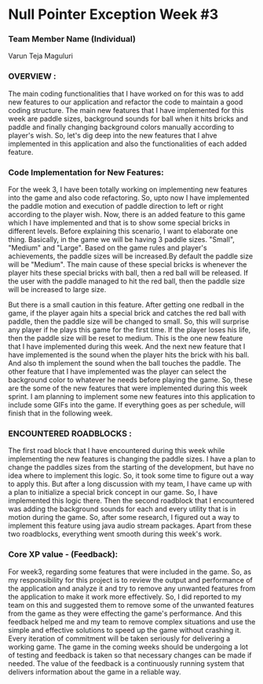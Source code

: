 
# Null Pointer Exception Week #3

### **Team Member Name (Individual)**<br>

Varun Teja Maguluri

### **OVERVIEW :**
The main coding functionalities that I have worked on for this was to add new features to our application and refactor the code to maintain a good coding structure. The main new features that I have implemented for this week are paddle sizes, background sounds for ball when it hits bricks and paddle and finally changing background colors manually according to player's wish. So, let's dig deep into the new features that I ahve implemented in this application and also the functionalities of each added feature.


### **Code Implementation for New Features:**
For the week 3, I have been totally working on implementing new features into the game and also code refactoring. So, upto now I have implemented the paddle motion and execution of paddle direction to left or right according to the player wish. Now, there is an added feature to this game which I have implemented and that is to show some special bricks in different levels. Before explaining this scenario, I want to elaborate one thing. Basically, in the game we will be having 3 paddle sizes. "Small", "Medium" and "Large". Based on the game rules and player's achievements, the paddle sizes will be increased.By default the paddle size will be "Medium". The main cause of these special bricks is whenever the player hits these special bricks with ball, then a red ball will be released. If the user with the paddle managed to hit the red ball, then the paddle size will be increased to large size.

But there is a small caution in this feature. After getting one redball in the game, if the player again hits a special brick and catches the red ball with paddle, then the paddle size will be changed to small. So, this will surprise any player if he plays this game for the first time. If the player loses his life, then the paddle size will be reset to medium. This is the one new feature that I have implemented during this week. And the next new feature that I have implemented is the sound when the player hits the brick with his ball. And also th implement the sound when the ball touches the paddle. The other feature that I have implemented was the player can select the background color to whatever he needs before playing the game. So, these are the some of the new features that were implemented during this week sprint. I am planning to implement some new features into this application to include some GIFs into the game. If everything goes as per schedule, will finish that in the following week.


### **ENCOUNTERED ROADBLOCKS :**
The first road block that I have encountered during this week while implementing the new features is changing the paddle sizes. I have a plan to change the paddles sizes from the starting of the development, but have no idea where to implement this logic. So, it took some time to figure out a way to apply this. But after a long discussion with my team, I have came up with a plan to initialize a special brick concept in our game. So, I have implemented this logic there. Then the second roadblock that I encountered was adding the background sounds for each and every utility that is in motion during the game. So, after some research, I figured out a way to implement this feature using java audio stream packages. Apart from these two roadblocks, everything went smooth during this week's work.

### **Core XP value - (Feedback):**
For week3, regarding some features that were included in the game. So, as my responsibility for this project is to review the output and performance of the application and analyze it and try to remove any unwanted features from the application to make it work more effectively. So, I did reported to my team on this and suggested them to remove some of the unwanted features from the game as they were effecting the game's performance. And this feedback helped me and my team to remove complex situations and use the simple and effective solutions to speed up the game without crashing it. Every iteration of commitment will be taken seriously for delivering a working game. The game in the coming weeks should be undergoing a lot of testing and feedback is taken so that necessary changes can be made if needed. The value of the feedback is a continuously running system that delivers information about the game in a reliable way.
